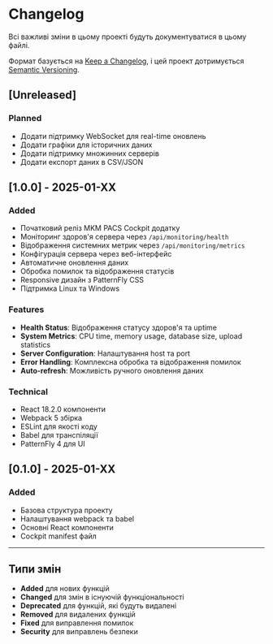 # Changelog

Всі важливі зміни в цьому проекті будуть документуватися в цьому файлі.

Формат базується на [Keep a Changelog](https://keepachangelog.com/en/1.0.0/),
і цей проект дотримується [Semantic Versioning](https://semver.org/spec/v2.0.0.html).

## [Unreleased]

### Planned
- Додати підтримку WebSocket для real-time оновлень
- Додати графіки для історичних даних
- Додати підтримку множинних серверів
- Додати експорт даних в CSV/JSON

## [1.0.0] - 2025-01-XX

### Added
- Початковий реліз MKM PACS Cockpit додатку
- Моніторинг здоров'я сервера через `/api/monitoring/health`
- Відображення системних метрик через `/api/monitoring/metrics`
- Конфігурація сервера через веб-інтерфейс
- Автоматичне оновлення даних
- Обробка помилок та відображення статусів
- Responsive дизайн з PatternFly CSS
- Підтримка Linux та Windows

### Features
- **Health Status**: Відображення статусу здоров'я та uptime
- **System Metrics**: CPU time, memory usage, database size, upload statistics
- **Server Configuration**: Налаштування host та port
- **Error Handling**: Комплексна обробка та відображення помилок
- **Auto-refresh**: Можливість ручного оновлення даних

### Technical
- React 18.2.0 компоненти
- Webpack 5 збірка
- ESLint для якості коду
- Babel для транспіляції
- PatternFly 4 для UI

## [0.1.0] - 2025-01-XX

### Added
- Базова структура проекту
- Налаштування webpack та babel
- Основні React компоненти
- Cockpit manifest файл

---

## Типи змін

- **Added** для нових функцій
- **Changed** для змін в існуючій функціональності
- **Deprecated** для функцій, які будуть видалені
- **Removed** для видалених функцій
- **Fixed** для виправлення помилок
- **Security** для виправлень безпеки 